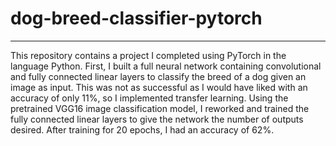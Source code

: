 # dog-breed-classifier-pytorch
---
This repository contains a project I completed using PyTorch in the language Python. First, I built a full neural network containing convolutional and fully connected linear layers to classify the breed of a dog given an image as input. This was not as successful as I would have liked with an accuracy of only 11%, so I implemented transfer learning. Using the pretrained VGG16 image classification model, I reworked and trained the fully connected linear layers to give the network the number of outputs desired. After training for 20 epochs, I had an accuracy of 62%.
